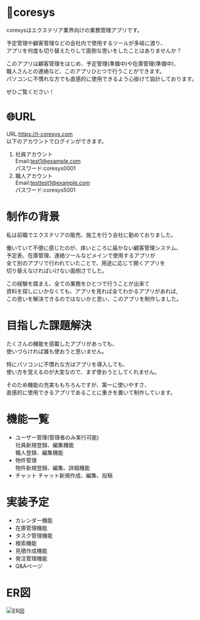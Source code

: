 # 📝coresys
coresysはエクステリア業界向けの業務管理アプリです。  
  
予定管理や顧客管理などの会社内で使用するツールが多岐に渡り、  
アプリを何度も切り替えたりして面倒な思いをしたことはありませんか？  
  
このアプリは顧客管理をはじめ、予定管理(準備中)や在庫管理(準備中)、  
職人さんとの連絡など、このアプリひとつで行うことができます。  
パソコンに不慣れな方でも直感的に使用できるよう心掛けて設計しております。  
  
ぜひご覧ください！

# 🌐URL
URL:https://t-coresys.com  
以下のアカウントでログインができます。
1. 社員アカウント  
 Email:test1@example.com  
 パスワード:coresys0001
2. 職人アカウント  
 Email:testtest1@example.com  
 パスワード:coresys5001

# 制作の背景
私は前職でエクステリアの販売、施工を行う会社に勤めておりました。  
  
働いていて不便に感じたのが、痒いところに届かない顧客管理システム、  
予定表、在庫管理、連絡ツールなどメインで使用するアプリが  
全て別のアプリで行われていたことで、用途に応じて開くアプリを  
切り替えなければいけない面倒さでした。  
  
この経験を踏まえ、全ての業務をひとつで行うことが出来て  
資料を探しにいかなくても、アプリを見れば全てわかるアプリがあれば,  
この思いを解決できるのではないかと思い、このアプリを制作しました。

# 目指した課題解決
たくさんの機能を搭載したアプリがあっても、  
使いづらければ誰も使おうと思いません。  
  
特にパソコンに不慣れな方はアプリを導入しても、  
使い方を覚えるのが大変なので、まず使おうとしてくれません。
  
そのため機能の充実ももちろんですが、第一に使いやすさ、  
直感的に使用できるアプリであることに重きを置いて制作しています。

# 機能一覧
- ユーザー管理(管理者のみ実行可能)  
社員新規登録、編集機能  
職人登録、編集機能  
- 物件管理  
物件新規登録、編集、詳細機能
- チャット
チャット新規作成、編集、投稿

# 実装予定
- カレンダー機能
- 在庫管理機能
- タスク管理機能
- 検索機能
- 見積作成機能
- 発注管理機能
- Q&Aページ

# ER図
![ER図](../assets/images/ER.png "ER")